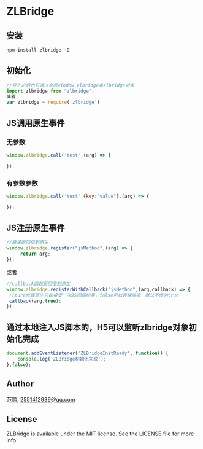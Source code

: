 # ZLBridge

## 安装

```ruby
npm install zlbridge -D
```
## 初始化
```JavaScript
//导入之后也可通过全局window.zlbridge拿zlbridge对象
import zlbridge from "zlbridge";
或者
var zlbridge = require('zlbridge')
```
## JS调用原生事件

### 无参数
```JavaScript
window.zlbridge.call('test',(arg) => {

});
```
### 有参数参数
```JavaScript
window.zlbridge.call('test',{key:"value"},(arg) => {

});
```

## JS注册原生事件
```JavaScript
//直接返回值到原生
window.zlbridge.register("jsMethod",(arg) => {
     return arg;
});
 ```
 或者
 ```JavaScript
 //callback函数返回值到原生
window.zlbridge.registerWithCallback("jsMethod",(arg,callback) => {
  //ture代表原生只能接受一次JS回调结果，false可以连续监听，默认不传为true
  callback(arg,true);
});
  ```

## 通过本地注入JS脚本的，H5可以监听zlbridge对象初始化完成
```JavaScript
document.addEventListener('ZLBridgeInitReady', function() {
    console.log('ZLBridge初始化完成');
},false);
  ```

## Author

范鹏, 2551412939@qq.com



## License

ZLBridge is available under the MIT license. See the LICENSE file for more info.
